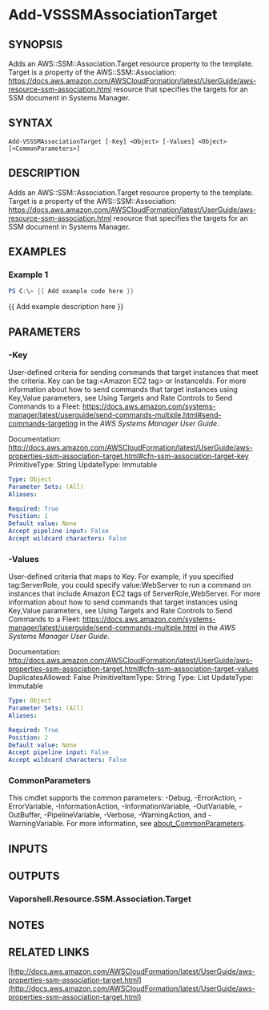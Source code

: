 # Add-VSSSMAssociationTarget

## SYNOPSIS
Adds an AWS::SSM::Association.Target resource property to the template.
Target is a property of the AWS::SSM::Association: https://docs.aws.amazon.com/AWSCloudFormation/latest/UserGuide/aws-resource-ssm-association.html resource that specifies the targets for an SSM document in Systems Manager.

## SYNTAX

```
Add-VSSSMAssociationTarget [-Key] <Object> [-Values] <Object> [<CommonParameters>]
```

## DESCRIPTION
Adds an AWS::SSM::Association.Target resource property to the template.
Target is a property of the AWS::SSM::Association: https://docs.aws.amazon.com/AWSCloudFormation/latest/UserGuide/aws-resource-ssm-association.html resource that specifies the targets for an SSM document in Systems Manager.

## EXAMPLES

### Example 1
```powershell
PS C:\> {{ Add example code here }}
```

{{ Add example description here }}

## PARAMETERS

### -Key
User-defined criteria for sending commands that target instances that meet the criteria.
Key can be tag:\<Amazon EC2 tag\> or InstanceIds.
For more information about how to send commands that target instances using Key,Value parameters, see Using Targets and Rate Controls to Send Commands to a Fleet: https://docs.aws.amazon.com/systems-manager/latest/userguide/send-commands-multiple.html#send-commands-targeting in the *AWS Systems Manager User Guide*.

Documentation: http://docs.aws.amazon.com/AWSCloudFormation/latest/UserGuide/aws-properties-ssm-association-target.html#cfn-ssm-association-target-key
PrimitiveType: String
UpdateType: Immutable

```yaml
Type: Object
Parameter Sets: (All)
Aliases:

Required: True
Position: 1
Default value: None
Accept pipeline input: False
Accept wildcard characters: False
```

### -Values
User-defined criteria that maps to Key.
For example, if you specified tag:ServerRole, you could specify value:WebServer to run a command on instances that include Amazon EC2 tags of ServerRole,WebServer.
For more information about how to send commands that target instances using Key,Value parameters, see Using Targets and Rate Controls to Send Commands to a Fleet: https://docs.aws.amazon.com/systems-manager/latest/userguide/send-commands-multiple.html in the *AWS Systems Manager User Guide*.

Documentation: http://docs.aws.amazon.com/AWSCloudFormation/latest/UserGuide/aws-properties-ssm-association-target.html#cfn-ssm-association-target-values
DuplicatesAllowed: False
PrimitiveItemType: String
Type: List
UpdateType: Immutable

```yaml
Type: Object
Parameter Sets: (All)
Aliases:

Required: True
Position: 2
Default value: None
Accept pipeline input: False
Accept wildcard characters: False
```

### CommonParameters
This cmdlet supports the common parameters: -Debug, -ErrorAction, -ErrorVariable, -InformationAction, -InformationVariable, -OutVariable, -OutBuffer, -PipelineVariable, -Verbose, -WarningAction, and -WarningVariable. For more information, see [about_CommonParameters](http://go.microsoft.com/fwlink/?LinkID=113216).

## INPUTS

## OUTPUTS

### Vaporshell.Resource.SSM.Association.Target
## NOTES

## RELATED LINKS

[http://docs.aws.amazon.com/AWSCloudFormation/latest/UserGuide/aws-properties-ssm-association-target.html](http://docs.aws.amazon.com/AWSCloudFormation/latest/UserGuide/aws-properties-ssm-association-target.html)

